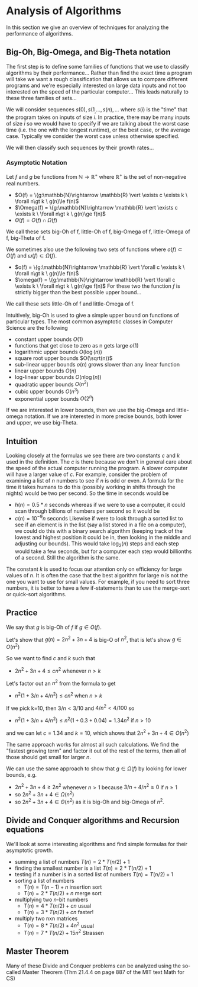 # Analysis of Algorithms

In this section we give an overview of techniques for analyzing the performance of algorithms.

## Big-Oh, Big-Omega, and Big-Theta notation
The first step is to define some families of functions that we use to classify algorithms by their
performance...  Rather than find the exact time a program will take we want a rough classification
that allows us to compare different programs and we're especially interested on large data inputs
and not too interested on the speed of the particular computer... This leads naturally to these three
families of sets...

We will consider sequences $s(0), s(1_, ..., s(n), \ldots$ where $s(i)$ is the "time" that the program
takes on inputs of size $i$.  In practice, there may be many inputs of size $i$ so we would have to 
specify if we are talking about the worst case time (i.e. the one with the longest runtime), or the
best case, or the average case. Typically we consider the worst case unless otherwise specified.

We will then classify such sequences by their growth rates...

### Asymptotic Notation
Let $f$ and $g$ be functions from $\mathbb{N}\rightarrow \mathbb{R}^+$ where $\mathbb{R}^+$ is the set of non-negative real numbers.

* $O(f) = \\{g:\mathbb{N}\rightarrow \mathbb{R} \vert \exists c \exists k \ \forall n\gt k \ g(n)\le f(n)$
* $\Omega(f) = \\{g:\mathbb{N}\rightarrow \mathbb{R} \vert \exists c \exists k \ \forall n\gt k \ g(n)\ge f(n)$
* $\Theta(f) = O(f) \cap \Omega(f)$

We call these sets big-Oh of f, little-Oh of f, big-Omega of f, little-Omega of f, big-Theta of f.

We sometimes also use the following two sets of functions where 
$o(f) \subset O(f)$ and $\omega(f)\subset \Omega(f)$.
* $o(f) = \\{g:\mathbb{N}\rightarrow \mathbb{R} \vert \forall c \exists k \ \forall n\gt k \ g(n)\le f(n)$
* $\omega(f) = \\{g:\mathbb{N}\rightarrow \mathbb{R} \vert \forall c \exists k \ \forall n\gt k \ g(n)\ge f(n)$
For these two the function $f$ is strictly bigger than the best possible upper bound...

We call these sets little-Oh of f and little-Omega of f.

Intuitively, big-Oh is used to give a simple upper bound on functions of particular types. The most common
asymptotic classes in Computer Science are the following
* constant upper bounds $O(1)$
* functions that get close to zero as n gets large $o(1)$
* logarithmic upper bounds $O(\log(n))$
* square root upper bounds $O(\sqrt(n))$
* sub-linear upper bounds $o(n)$  grows slower than any linear function
* linear upper bounds $O(n)$
* log-linear upper bounds $O(n \log(n))$
* quadratic upper bounds $O(n^2)$
* cubic upper bounds $O(n^3)$
* exponential upper bounds $O(2^n)$

If we are interested in lower bounds, then we use the big-Omega and little-omega notation.
If we are interested in more precise bounds, both lower and upper, we use big-Theta.

## Intuition
Looking closely at the formulas we see there are two constants $c$ and $k$ used in the definition.
The $c$ is there because we don't in general care about the speed of the actual computer running the program.
A slower computer will have a larger value of $c$. For example, consider the problem of examining a list of $n$ numbers to see if $n$ is odd or even.  A formula for the time it takes humans to do this (possibly working in shifts through the nights) would be two per second. So the time in seconds would be 
* $h(n) = 0.5*n$ seconds
whereas if we were to use a computer, it could scan through billions of numbers per second so it would be
* $c(n) = 10^{-9} n$ seconds
Likewise if were to look through a sorted list to see if an element is in the list (say a list stored in a
file on a computer), we could do this with a binary search algorithm (keeping track of the lowest and highest position it could be in, then looking in the middle and adjusting our bounds). This would take $\log_2(n)$ steps
and each step would take a few seconds, but for a computer each step would billionths of a second. Still the algorithm is the same.

The constant $k$ is used to focus our attention only on efficiency for large values of $n$. It is often the case that the best algorithm for large $n$ is not the one you want to use for small values. For example, if you need to sort three numbers, it is better to have a few if-statements than to use the merge-sort or quick-sort algorithms.

## Practice
We say that $g$ is big-Oh of $f$ if $g \in O(f)$.

Let's show that $g(n) = 2n^2 + 3n+4$ is big-O of $n^2$, 
that is let's show $g\in O(n^2)$

So we want to find $c$ and $k$ such that
* $2n^2 + 3n+4 \le c n^2$ whenever $n>k$

Let's factor out an $n^2$ from the formula to get
* $n^2 (1 + 3/n + 4/n^2) \le c n^2$ when $n>k$

If we pick k=10, then $3/n<3/10$ and $4/n^2 < 4/100$ so
* $n^2 (1 + 3/n + 4/n^2) \le n^2 (1+0.3 + 0.04) = 1.34n^2$ if $n>10$

and we can let $c=1.34$ and $k=10$, which shows that $2n^2 + 3n+4 \in O(n^2)$

The same approach works for almost all such calculations. We find the "fastest growing term"
and factor it out of the rest of the terms, then all of those should get small for larger $n$.

We can use the same approach to show that $g \in \Omega(f)$ by looking for lower bounds, e.g.
* $2n^2 + 3n+4 \ge 2 n^2$ whenever $n>1$ because $3/n+4/n^2\ge 0$ if $n\ge 1$
* so $2n^2 + 3n+4 \in \Omega(n^2)$
* so $2n^2 + 3n+4 \in \Theta(n^2)$ as it is big-Oh and big-Omega of $n^2$.

## Divide and Conquer algorithms and Recursion equations
We'll look at some interesting algorithms and find simple formulas for their asymptotic growth.
* summing a list of numbers $T(n) = 2*T(n/2)+1$
* finding the smallest number is a list $T(n) = 2*T(n/2)+1$
* testing if a number is in a sorted list of numbers $T(n) = T(n/2)+1$
* sorting a list of numbers
  * $T(n) = T(n-1)+n$ insertion sort
  * $T(n) = 2*T(n/2) + n$  merge sort
* multiplying two $n$-bit numbers
  * $T(n) = 4*T(n/2) + cn$ usual
  * $T(n) = 3*T(n/2) + cn$ faster!
* multiply two nxn matrices
  * $T(n) = 8*T(n/2) + 4n^2$  usual
  * $T(n) = 7*T(n/2) + 15n^2$  Strassen

## Master Theorem
Many of these Divide and Conquer problems can be analyzed using the so-called Master Theorem (Thm 21.4.4 on page 887 of the MIT text Math for CS)





